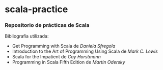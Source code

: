 # scala-practice
### Repositorio de prácticas de Scala
Bibliografía utilizada:
- Get Programming with Scala de *Daniela Sfregola* 
- Introduction to the Art of Programming Using Scala de *Mark C. Lewis*
- Scala for the Impatient de *Cay Horstmann*
- Programming in Scala Fifth Edition de *Martin Odersky*
